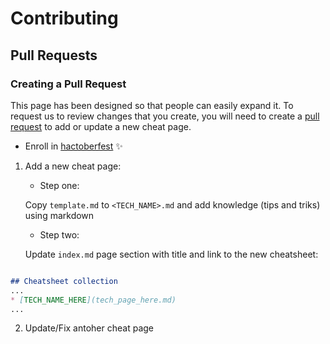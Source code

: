 # Contributing

## Pull Requests

### Creating a Pull Request

This page has been designed so that people can easily expand it.
To request us to review changes that you create, you will need to create a [pull request](https://www.digitalocean.com/community/tutorials/how-to-create-a-pull-request-on-github)
to add or update a new cheat page.

* Enroll in [hactoberfest](https://hacktoberfest.digitalocean.com/register) ✨

1) Add a new cheat page:
    * Step one:

    Copy `template.md` to `<TECH_NAME>.md` and add knowledge (tips and triks) using markdown 

    * Step two:

    Update `index.md` page section with title and link to the new cheatsheet:

```markdown

## Cheatsheet collection
...
* [TECH_NAME_HERE](tech_page_here.md)
...
```

2) Update/Fix antoher cheat page